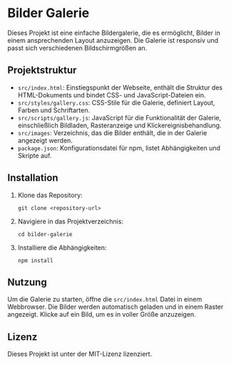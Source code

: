 # Bilder Galerie

Dieses Projekt ist eine einfache Bildergalerie, die es ermöglicht, Bilder in einem ansprechenden Layout anzuzeigen. Die Galerie ist responsiv und passt sich verschiedenen Bildschirmgrößen an.

## Projektstruktur

- `src/index.html`: Einstiegspunkt der Webseite, enthält die Struktur des HTML-Dokuments und bindet CSS- und JavaScript-Dateien ein.
- `src/styles/gallery.css`: CSS-Stile für die Galerie, definiert Layout, Farben und Schriftarten.
- `src/scripts/gallery.js`: JavaScript für die Funktionalität der Galerie, einschließlich Bildladen, Rasteranzeige und Klickereignisbehandlung.
- `src/images`: Verzeichnis, das die Bilder enthält, die in der Galerie angezeigt werden.
- `package.json`: Konfigurationsdatei für npm, listet Abhängigkeiten und Skripte auf.

## Installation

1. Klone das Repository:
   ```
   git clone <repository-url>
   ```
2. Navigiere in das Projektverzeichnis:
   ```
   cd bilder-galerie
   ```
3. Installiere die Abhängigkeiten:
   ```
   npm install
   ```

## Nutzung

Um die Galerie zu starten, öffne die `src/index.html` Datei in einem Webbrowser. Die Bilder werden automatisch geladen und in einem Raster angezeigt. Klicke auf ein Bild, um es in voller Größe anzuzeigen.

## Lizenz

Dieses Projekt ist unter der MIT-Lizenz lizenziert.
